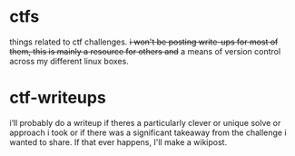 # ctfs
things related to ctf challenges.
~~i won't be posting write-ups for most of them, this is mainly a resource for others and~~ a means of version control across my different linux boxes.
# ctf-writeups
i’ll probably do a writeup if theres a particularly clever or unique solve or approach i took or if there was a significant takeaway from the challenge i wanted to share.
If that ever happens, I'll make a wikipost.

